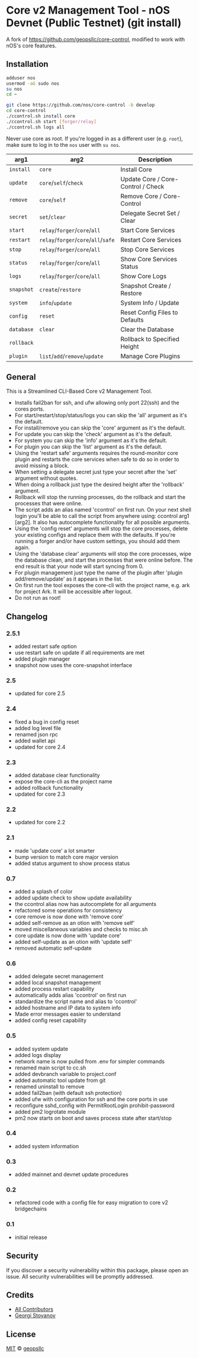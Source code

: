 # Core v2 Management Tool - nOS Devnet (Public Testnet) (git install)

A fork of https://github.com/geopsllc/core-control, modified to work with nOS's core features.

## Installation

```sh
adduser nos
usermod -aG sudo nos
su nos
cd ~

git clone https://github.com/nos/core-control -b develop
cd core-control
./ccontrol.sh install core
./ccontrol.sh start [forger/relay]
./ccontrol.sh logs all
```

Never use core as root. If you're logged in as a different user (e.g. `root`), make sure to log in to the `nos` user with `su nos`.

| arg1       | arg2                                 | Description                        |
| ---------- | ------------------------------------ | ---------------------------------- |
| `install`  | `core`                               | Install Core                       |
| `update`   | `core`/`self`/`check`                | Update Core / Core-Control / Check |
| `remove`   | `core`/`self`                        | Remove Core / Core-Control         |
| `secret`   | `set`/`clear`                        | Delegate Secret Set / Clear        |
| `start`    | `relay`/`forger`/`core`/`all`        | Start Core Services                |
| `restart`  | `relay`/`forger`/`core`/`all`/`safe` | Restart Core Services              |
| `stop`     | `relay`/`forger`/`core`/`all`        | Stop Core Services                 |
| `status`   | `relay`/`forger`/`core`/`all`        | Show Core Services Status          |
| `logs`     | `relay`/`forger`/`core`/`all`        | Show Core Logs                     |
| `snapshot` | `create`/`restore`                   | Snapshot Create / Restore          |
| `system`   | `info`/`update`                      | System Info / Update               |
| `config`   | `reset`                              | Reset Config Files to Defaults     |
| `database` | `clear`                              | Clear the Database                 |
| `rollback` |                                      | Rollback to Specified Height       |
| `plugin`   | `list`/`add`/`remove`/`update`       | Manage Core Plugins                |

## General
This is a Streamlined CLI-Based Core v2 Management Tool. 
- Installs fail2ban for ssh, and ufw allowing only port 22(ssh) and the cores ports.
- For start/restart/stop/status/logs you can skip the 'all' argument as it's the default.
- For install/remove you can skip the 'core' argument as it's the default.
- For update you can skip the 'check' argument as it's the default.
- For system you can skip the 'info' argument as it's the default.
- For plugin you can skip the 'list' argument as it's the default.
- Using the 'restart safe' arguments requires the round-monitor core plugin and restarts the core services when safe to do so in 
order to avoid missing a block.
- When setting a delegate secret just type your secret after the 'set' argument without quotes.
- When doing a rollback just type the desired height after the 'rollback' argument.
- Rollback will stop the running processes, do the rollback and start the processes that were online.
- The script adds an alias named 'ccontrol' on first run. On your next shell login you'll be able to call the script from anywhere
using: ccontrol arg1 [arg2]. It also has autocomplete functionality for all possible arguments.
- Using the 'config reset' arguments will stop the core processes, delete your existing configs and replace them with the defaults.
If you're running a forger and/or have custom settings, you should add them again.
- Using the 'database clear' arguments will stop the core processes, wipe the database clean, and start the processes that were online before.
The end result is that your node will start syncing from 0.
- For plugin management just type the name of the plugin after 'plugin add/remove/update' as it appears in the list.
- On first run the tool exposes the core-cli with the project name, e.g. ark for project Ark. It will be accessible after logout.
- Do not run as root!

## Changelog

### 2.5.1
- added restart safe option
- use restart safe on update if all requirements are met
- added plugin manager
- snapshot now uses the core-snapshot interface

### 2.5
- updated for core 2.5

### 2.4
- fixed a bug in config reset
- added log level file
- renamed json rpc
- added wallet api
- updated for core 2.4

### 2.3
- added database clear functionality
- expose the core-cli as the project name
- added rollback functionality
- updated for core 2.3

### 2.2
- updated for core 2.2

### 2.1
- made 'update core' a lot smarter
- bump version to match core major version
- added status argument to show process status

### 0.7
- added a splash of color
- added update check to show update availability
- the ccontrol alias now has autocomplete for all arguments
- refactored some operations for consistency
- core remove is now done with 'remove core'
- added self-remove as an otion with 'remove self'
- moved miscellaneous variables and checks to misc.sh
- core update is now done with 'update core'
- added self-update as an otion with 'update self'
- removed automatic self-update

### 0.6
- added delegate secret management
- added local snapshot management
- added process restart capability
- automatically adds alias 'ccontrol' on first run
- standardize the script name and alias to 'ccontrol'
- added hostname and IP data to system info
- Made error messages easier to understand
- added config reset capability

### 0.5
- added system update
- added logs display
- network name is now pulled from .env for simpler commands
- renamed main script to cc.sh
- added devbranch variable to project.conf
- added automatic tool update from git
- renamed uninstall to remove
- added fail2ban (with default ssh protection)
- added ufw with configuration for ssh and the core ports in use
- reconfigure sshd_config with PermitRootLogin prohibit-password
- added pm2 logrotate module
- pm2 now starts on boot and saves process state after start/stop

### 0.4
- added system information

### 0.3
- added mainnet and devnet update procedures

### 0.2
- refactored code with a config file for easy migration to core v2 bridgechains

### 0.1
- initial release

## Security

If you discover a security vulnerability within this package, please open an issue. All security vulnerabilities will be promptly addressed.

## Credits

- [All Contributors](../../contributors)
- [Georgi Stoyanov](https://github.com/geopsllc)

## License

[MIT](LICENSE) © [geopsllc](https://github.com/geopsllc)
